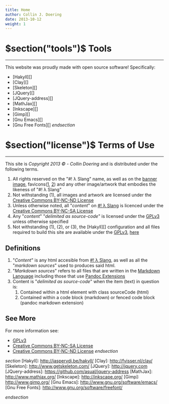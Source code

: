 ```yaml
---
title: Home
author: Collin J. Doering
date: 2013-10-12
weight: 1
---
```


$section("tools")$
Tools
=====
-----
This website was proudly made with open source software! Specifically:

- [Hakyll][]
- [Clay][]
- [Skeleton][]
- [JQuery][]
- [JQuery-address][]
- [MathJax][]
- [Inkscape][]
- [Gimp][]
- [Gnu Emacs][]
- [Gnu Free Fonts][]
$endsection$

$section("license")$
Terms of Use
============
------------

This site is _Copyright 2013 © - Collin Doering_ and is distributed under the following terms.

1. All rights reserved on the "#! λ Slang" name, as well as on the
   [banner image](/images/logo-banner.svg), favicons([1](/images/favicon.ico),
   [2](/images/favicon.ico.png)) and any other image/artwork that embodies the likeness of "#! λ
   Slang"
2. Not withstanding (1), all images and artwork are licensed under the
   [Creative Commons BY-NC-ND License][]
3. Unless otherwise noted, all "_content_" on [#! λ Slang](/) is licenced under the
   [Creative Commons BY-NC-SA License][]
4. Any "_content_" "_delimited as source-code_" is licensed under the [GPLv3][] unless otherwise
   specified
5. Not withstanding (1), (2), or (3), the [Hakyll][] configuration and all files required to
   build this site are available under the [GPLv3][], [here](http://git.rekahsoft.ca/blog-rekahsoft-ca)

Definitions
-----------

1. "_Content_" is any html accesible from [#! λ Slang](/), as well as all the "_markdown sources_" used to produces said html.
2. "_Markdown sources_" refers to all files that are written in the
   [Markdown Language](http://daringfireball.net/projects/markdown/) including those
   that use [Pandoc Extensions](http://johnmacfarlane.net/pandoc/README.html#pandocs-markdown)
3. Content is "_delimited as source-code_" when the item (text) in question is:
    1. Contained within a html element with class sourceCode (html)
    2. Contained within a code block (markdown) or fenced code block (pandoc markdown extension)

See More
--------

For more information see:

- [GPLv3][]
- [Creative Commons BY-NC-SA License][]
- [Creative Commons BY-NC-ND License][]
$endsection$

$section$
[Hakyll]: http://jaspervdj.be/hakyll/
[Clay]: http://fvisser.nl/clay/
[Skeleton]: http://www.getskeleton.com/
[JQuery]: http://jquery.com
[JQuery-address]: https://github.com/asual/jquery-address
[MathJax]: http://www.mathjax.org/
[Inkscape]: http://inkscape.org/
[Gimp]: http://www.gimp.org/
[Gnu Emacs]: http://www.gnu.org/software/emacs/
[Gnu Free Fonts]: http://www.gnu.org/software/freefont/

[GPLv3]: https://www.gnu.org/licenses/gpl.html
[Creative Commons BY-NC-SA License]: http://creativecommons.org/licenses/by-nc-sa/4.0/
[Creative Commons BY-NC-ND License]: http://creativecommons.org/licenses/by-nc-nd/4.0/
$endsection$

